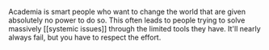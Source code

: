 Academia is smart people who want to change the world that are given absolutely no power to do so. This often leads to people trying to solve massively [[systemic issues]] through the limited tools they have. It'll nearly always fail, but you have to respect the effort.
